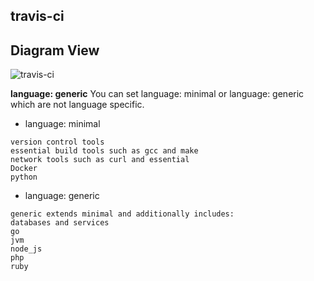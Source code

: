 ## travis-ci


**Diagram View**
------------------------------------------------------------------
![travis-ci](https://user-images.githubusercontent.com/39960418/143720694-a8951a13-e423-4fa5-9501-527554fbadc3.png)


**language: generic**
You can set language: minimal or language: generic which are not language specific.

- language: minimal
```
version control tools
essential build tools such as gcc and make
network tools such as curl and essential
Docker
python
```

- language: generic
```
generic extends minimal and additionally includes:
databases and services
go
jvm
node_js
php
ruby
```
